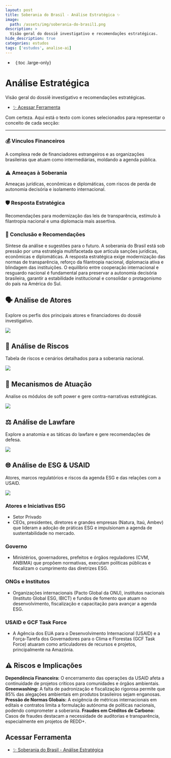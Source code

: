 ```yaml
---
layout: post
title: Soberania do Brasil - Análise Estratégica ✨
image:
  path: /assets/img/soberania-do-brasil1.png
description: >
  Visão geral do dossiê investigativo e recomendações estratégicas.
hide_description: true
categories: estudos
tags: ['estudos', analise-ai]
---
```


- &nbsp;
{:toc .large-only}

# Análise Estratégica
Visão geral do dossiê investigativo e recomendações estratégicas.

- [✨ Acessar Ferramenta](https://gemini.google.com/share/751e504a5707)

Com certeza. Aqui está o texto com ícones selecionados para representar o conceito de cada secção:

---

### 💰 Vínculos Financeiros

A complexa rede de financiadores estrangeiros e as organizações brasileiras que atuam como intermediárias, moldando a agenda pública.

### ⚠️ Ameaças à Soberania

Ameaças jurídicas, econômicas e diplomáticas, com riscos de perda de autonomia decisória e isolamento internacional.

### 🛡️ Resposta Estratégica

Recomendações para modernização das leis de transparência, estímulo à filantropia nacional e uma diplomacia mais assertiva.

### 🧭 Conclusão e Recomendações

Síntese da análise e sugestões para o futuro. A soberania do Brasil está sob pressão por uma estratégia multifacetada que articula sanções jurídicas, econômicas e diplomáticas. A resposta estratégica exige modernização das normas de transparência, reforço da filantropia nacional, diplomacia ativa e blindagem das instituições. O equilíbrio entre cooperação internacional e resguardo nacional é fundamental para preservar a autonomia decisória brasileira, garantir a estabilidade institucional e consolidar o protagonismo do país na América do Sul.

## 🗣 Análise de Atores
Explore os perfis dos principais atores e financiadores do dossiê investigativo.

![](/assets/img/soberania-do-brasil2.png)

## 🚨 Análise de Riscos
Tabela de riscos e cenários detalhados para a soberania nacional.

![](/assets/img/soberania-do-brasil3.png)

## 🏦 Mecanismos de Atuação
Analise os módulos de soft power e gere contra-narrativas estratégicas.

![](/assets/img/soberania-do-brasil4.png)

## ⚖️ Análise de Lawfare
Explore a anatomia e as táticas do lawfare e gere recomendações de defesa.

![](/assets/img/soberania-do-brasil5.png)

## 🌐 Análise de ESG & USAID
Atores, marcos regulatórios e riscos da agenda ESG e das relações com a USAID.

![](/assets/img/soberania-do-brasil6.png)

### Atores e Iniciativas ESG
- Setor Privado
- CEOs, presidentes, diretores e grandes empresas (Natura, Itaú, Ambev) que lideram a adoção de práticas ESG e impulsionam a agenda de sustentabilidade no mercado.

### Governo
- Ministérios, governadores, prefeitos e órgãos reguladores (CVM, ANBIMA) que propõem normativas, executam políticas públicas e fiscalizam o cumprimento das diretrizes ESG.

### ONGs e Institutos
- Organizações internacionais (Pacto Global da ONU), institutos nacionais (Instituto Global ESG, IBICT) e fundos de fomento que atuam no desenvolvimento, fiscalização e capacitação para avançar a agenda ESG.

### USAID e GCF Task Force
- A Agência dos EUA para o Desenvolvimento Internacional (USAID) e a Força-Tarefa dos Governadores para o Clima e Florestas (GCF Task Force) atuaram como articuladores de recursos e projetos, principalmente na Amazónia.

## ⚠️ Riscos e Implicações
**Dependência Financeira:** O encerramento das operações da USAID afeta a continuidade de projetos críticos para comunidades e órgãos ambientais.
**Greenwashing:** A falta de padronização e fiscalização rigorosa permite que 85% das alegações ambientais em produtos brasileiros sejam enganosas.
**Pressão de Normas Globais:** A exigência de métricas internacionais em editais e contratos limita a formulação autónoma de políticas nacionais, podendo comprometer a soberania.
**Fraudes em Créditos de Carbono:** Casos de fraudes destacam a necessidade de auditorias e transparência, especialmente em projetos de REDD+.

<!-- links -->

## Acessar Ferramenta

- [✨ Soberania do Brasil - Análise Estratégica](https://gemini.google.com/share/751e504a5707)
